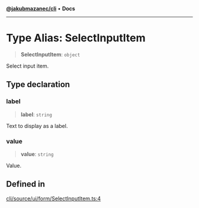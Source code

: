 [**@jakubmazanec/cli**](../README.md) • **Docs**

---

# Type Alias: SelectInputItem

> **SelectInputItem**: `object`

Select input item.

## Type declaration

### label

> **label**: `string`

Text to display as a label.

### value

> **value**: `string`

Value.

## Defined in

[cli/source/ui/form/SelectInputItem.ts:4](https://github.com/jakubmazanec/tools/blob/4809b04453aafb35a917917e0b4964a9ec0cd132/packages/cli/source/ui/form/SelectInputItem.ts#L4)
